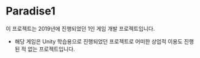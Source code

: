 # Paradise1
 
이 프로젝트는 2019년에 진행되었던 1인 게임 개발 프로젝트입니다.
- 해당 게임은 Unity 학습용으로 진행되었던 프로젝트로 어떠한 상업적 이용도 진행된 적 없는 프로젝트입니다.
